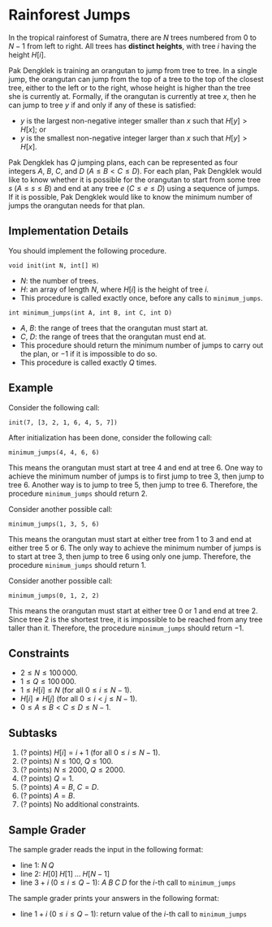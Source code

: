 # Rainforest Jumps

In the tropical rainforest of Sumatra, there are $N$ trees numbered from $0$ to $N - 1$ from left to right.
All trees has **distinct heights**, with tree $i$ having the height $H[i]$.

Pak Dengklek is training an orangutan to jump from tree to tree.
In a single jump, the orangutan can jump from the top of a tree to the top of the closest tree, either to the left or to the right, whose height is higher than the tree she is currently at.
Formally, if the orangutan is currently at tree $x$, then he can jump to tree $y$ if and only if any of these is satisfied:

- $y$ is the largest non-negative integer smaller than $x$ such that $H[y] > H[x]$; or
- $y$ is the smallest non-negative integer larger than $x$ such that $H[y] > H[x]$.

Pak Dengklek has $Q$ jumping plans, each can be represented as four integers $A$, $B$, $C$, and $D$ ($A \le B < C \le D$).
For each plan, Pak Dengklek would like to know whether it is possible for the orangutan to start from some tree $s$ ($A \le s \le B$) and end at any tree $e$ ($C \le e \le D$) using a sequence of jumps.
If it is possible, Pak Dengklek would like to know the minimum number of jumps the orangutan needs for that plan.

## Implementation Details

You should implement the following procedure.

```
void init(int N, int[] H)
```

* $N$: the number of trees.
* $H$: an array of length $N$, where $H[i]$ is the height of tree $i$.
* This procedure is called exactly once, before any calls to `minimum_jumps`.

```
int minimum_jumps(int A, int B, int C, int D)
```

* $A$, $B$: the range of trees that the orangutan must start at.
* $C$, $D$: the range of trees that the orangutan must end at.
* This procedure should return the minimum number of jumps to carry out the plan, or $-1$ if it is impossible to do so.
* This procedure is called exactly $Q$ times.

## Example

Consider the following call:

```
init(7, [3, 2, 1, 6, 4, 5, 7])
```

After initialization has been done, consider the following call:

```
minimum_jumps(4, 4, 6, 6)
```

This means the orangutan must start at tree $4$ and end at tree $6$.
One way to achieve the minimum number of jumps is to first jump to tree $3$, then jump to tree $6$.
Another way is to jump to tree $5$, then jump to tree $6$.
Therefore, the procedure `minimum_jumps` should return $2$.

Consider another possible call:

```
minimum_jumps(1, 3, 5, 6)
```

This means the orangutan must start at either tree from $1$ to $3$ and end at either tree $5$ or $6$.
The only way to achieve the minimum number of jumps is to start at tree $3$, then jump to tree $6$ using only one jump.
Therefore, the procedure `minimum_jumps` should return $1$.

Consider another possible call:

```
minimum_jumps(0, 1, 2, 2)
```

This means the orangutan must start at either tree $0$ or $1$ and end at tree $2$.
Since tree $2$ is the shortest tree, it is impossible to be reached from any tree taller than it.
Therefore, the procedure `minimum_jumps` should return $-1$.

## Constraints

* $2 \le N \le 100\,000$.
* $1 \le Q \le 100\,000$.
* $1 \le H[i] \le N$ (for all $0 \le i \le N - 1$).
* $H[i] \neq H[j]$ (for all $0 \le i < j \le N - 1$).
* $0 \le A \le B < C \le D \le N - 1$.

## Subtasks

1. (? points) $H[i] = i + 1$ (for all $0 \le i \le N - 1$).
1. (? points) $N \le 100$, $Q \le 100$.
1. (? points) $N \le 2000$, $Q \le 2000$.
1. (? points) $Q = 1$.
1. (? points) $A = B$, $C = D$.
1. (? points) $A = B$.
1. (? points) No additional constraints.

## Sample Grader

The sample grader reads the input in the following format:

* line $1$: $N \; Q$
* line $2$: $H[0] \; H[1] \; \ldots \; H[N - 1]$
* line $3 + i$ ($0 \le i \le Q - 1$): $A \; B \; C \; D$ for the $i$-th call to `minimum_jumps`

The sample grader prints your answers in the following format:

* line $1 + i$ ($0 \le i \le Q - 1$): return value of the $i$-th call to `minimum_jumps`
